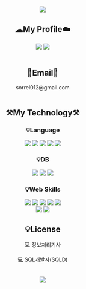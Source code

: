 <div align="center">

<h1>
<img src="https://capsule-render.vercel.app/api?type=waving&color=0:ed9d0b,100:f94001&height=180&section=header&text=Hi,I'm%20Hyowon👋&fontSize=32&animation=fadeIn&fontAlignY=36&fontColor=ffffff" />
</h1>
  
<p align="center" dir="auto">
    <h2>☁My Profile☁️</h2>
    <a href="https://sorrel012.tistory.com" target="_blank"><img src="https://img.shields.io/badge/Tistory-535D6C?style=for-the-badge&logo=Tistory&logoColor=white"></a>   
    <a href="https://sorrel012.github.io/portfolio/" target="_blank"><img src="https://img.shields.io/badge/Portfolio-FCD5CE?style=for-the-badge&logo=microsoftacademic&logoColor=white"></a>
<br><br>
<h2><g-emoji class="g-emoji" alias="email" fallback-src="https://github.githubassets.com/images/icons/emoji/unicode/1f4e7.png">📧</g-emoji>Email<g-emoji class="g-emoji" alias="email" fallback-src="https://github.githubassets.com/images/icons/emoji/unicode/1f4e7.png">📧</g-emoji></h2><div>sorrel012@gmail.com</div><br>
</p>

<p align="center" dir="auto">
  <h2><g-emoji class="g-emoji" alias="hammer_and_pick" fallback-src="https://github.githubassets.com/images/icons/emoji/unicode/2692.png">⚒️</g-emoji>My Technology<g-emoji class="g-emoji" alias="hammer_and_pick" fallback-src="https://github.githubassets.com/images/icons/emoji/unicode/2692.png">⚒️</g-emoji></h2>
</p>

<p align="center" dir="auto">
  <h3><g-emoji class="g-emoji" alias="bulb" fallback-src="https://github.githubassets.com/images/icons/emoji/unicode/1f4a1.png">💡</g-emoji>Language</h3>
  <img src="https://img.shields.io/badge/JAVA-007396?style=for-the-badge&amp;logo=java&amp;logoColor=white">
  <img src="https://img.shields.io/badge/Python-3776AB?style=for-the-badge&amp;logo=Python&amp;logoColor=white">
  <img src="https://img.shields.io/badge/html-E34F26?style=for-the-badge&amp;logo=html5&amp;logoColor=white">  
  <img src="https://img.shields.io/badge/css-1572B6?style=for-the-badge&amp;logo=css3&amp;logoColor=white">
  <img src="https://img.shields.io/badge/javascript-F7DF1E?style=for-the-badge&amp;logo=javascript&amp;logoColor=black">
</p>
    
<p align="center" dir="auto">
  <h3><g-emoji class="g-emoji" alias="bulb" fallback-src="https://github.githubassets.com/images/icons/emoji/unicode/1f4a1.png">💡</g-emoji>DB</h3>
  <img src="https://img.shields.io/badge/Oracle-F80000?style=for-the-badge&amp;logo=Oracle&amp;logoColor=white">
  <img src="https://img.shields.io/badge/mysql-4479A1?style=for-the-badge&amp;logo=mysql&amp;logoColor=white">
  <img src="https://img.shields.io/badge/postgresql-003545?style=for-the-badge&logo=postgreSQL&logoColor=white">
</p>

<p align="center" dir="auto">
  <h3>💡Web Skills</h3>
  <img src="https://img.shields.io/badge/JSP-007396?style=for-the-badge&amp;logo=jsp&amp;logoColor=white">
  <img src="https://img.shields.io/badge/jquery-0769AD?style=for-the-badge&amp;logo=jquery&amp;logoColor=white">
  <img src="https://img.shields.io/badge/Ajax-ECD53F?style=for-the-badge&amp;logo=Ajax&amp;logoColor=white">
  <img src="https://img.shields.io/badge/vue.js-4FC08D?style=for-the-badge&logo=vue.js&logoColor=white">
  <img src="https://img.shields.io/badge/bootstrap-7952B3?style=for-the-badge&logo=bootstrap&logoColor=white">
  <br>
  <img src="https://img.shields.io/badge/Spring-6DB33F?style=for-the-badge&amp;logo=Spring&amp;logoColor=white">
  <img src="https://img.shields.io/badge/apachetomcat-F8DC75?style=for-the-badge&amp;logo=apachetomcat&amp;logoColor=white">
</p>

<p align="center" dir="auto">
  <h2><g-emoji class="g-emoji" alias="bulb" fallback-src="https://github.githubassets.com/images/icons/emoji/unicode/1f4a1.png">💡</g-emoji>License</h2>
  <p>
    <g-emoji class="g-emoji" alias="computer" fallback-src="https://github.githubassets.com/images/icons/emoji/unicode/1f4bb.png">💻</g-emoji> 정보처리기사
  </p>
  <p>
    <g-emoji class="g-emoji" alias="computer" fallback-src="https://github.githubassets.com/images/icons/emoji/unicode/1f4bb.png">💻</g-emoji> SQL개발자(SQLD)
  </p>
</p>
<br>
<img src="https://github-readme-stats.vercel.app/api/top-langs/?username=sorrel012&layout=compact&theme=swift">
<br>
